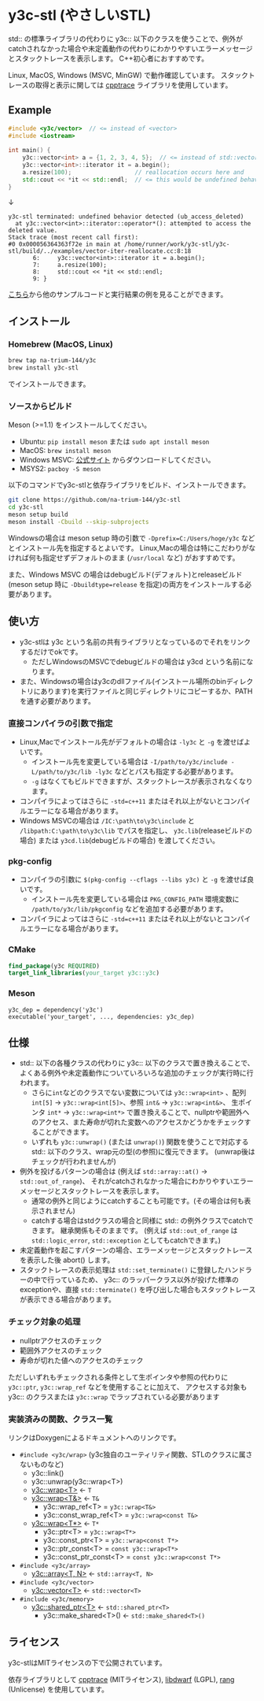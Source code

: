 # y3c-stl (やさしいSTL)

std:: の標準ライブラリの代わりに y3c:: 以下のクラスを使うことで、例外がcatchされなかった場合や未定義動作の代わりにわかりやすいエラーメッセージとスタックトレースを表示します。
C++初心者におすすめです。

Linux, MacOS, Windows (MSVC, MinGW) で動作確認しています。
スタックトレースの取得と表示に関しては [cpptrace](https://github.com/jeremy-rifkin/cpptrace) ライブラリを使用しています。

## Example

```cpp
#include <y3c/vector>  // <= instead of <vector>
#include <iostream>
 
int main() {
    y3c::vector<int> a = {1, 2, 3, 4, 5};  // <= instead of std::vector<int>
    y3c::vector<int>::iterator it = a.begin();
    a.resize(100);                  // reallocation occurs here and
    std::cout << *it << std::endl;  // <= this would be undefined behavior, but...
}
```
↓
```
y3c-stl terminated: undefined behavior detected (ub_access_deleted)
  at y3c::vector<int>::iterator::operator*(): attempted to access the deleted value.
Stack trace (most recent call first):
#0 0x000056364363f72e in main at /home/runner/work/y3c-stl/y3c-stl/build/../examples/vector-iter-reallocate.cc:8:18
       6:     y3c::vector<int>::iterator it = a.begin();
       7:     a.resize(100);
       8:     std::cout << *it << std::endl;
       9: }
```

[こちら](https://na-trium-144.github.io/y3c-stl/examples.html)から他のサンプルコードと実行結果の例を見ることができます。

## インストール

### Homebrew (MacOS, Linux)

```sh
brew tap na-trium-144/y3c
brew install y3c-stl
```
でインストールできます。

### ソースからビルド

Meson (>=1.1) をインストールしてください。

* Ubuntu: `pip install meson` または `sudo apt install meson`
* MacOS: `brew install meson`
* Windows MSVC: [公式サイト](https://mesonbuild.com/Getting-meson.html) からダウンロードしてください。
* MSYS2: `pacboy -S meson`

以下のコマンドでy3c-stlと依存ライブラリをビルド、インストールできます。

```sh
git clone https://github.com/na-trium-144/y3c-stl
cd y3c-stl
meson setup build
meson install -Cbuild --skip-subprojects
```

Windowsの場合は meson setup 時の引数で `-Dprefix=C:/Users/hoge/y3c` などとインストール先を指定するとよいです。
Linux,Macの場合は特にこだわりがなければ何も指定せずデフォルトのまま (`/usr/local` など) がおすすめです。

また、Windows MSVC の場合はdebugビルド(デフォルト)とreleaseビルド(meson setup 時に `-Dbuildtype=release` を指定)の両方をインストールする必要があります。

## 使い方

* y3c-stlは y3c という名前の共有ライブラリとなっているのでそれをリンクするだけでokです。
    * ただしWindowsのMSVCでdebugビルドの場合は y3cd という名前になります。
* また、Windowsの場合はy3cのdllファイル(インストール場所のbinディレクトリにあります)を実行ファイルと同じディレクトリにコピーするか、PATHを通す必要があります。

### 直接コンパイラの引数で指定

* Linux,Macでインストール先がデフォルトの場合は `-ly3c` と `-g` を渡せばよいです。
    * インストール先を変更している場合は `-I/path/to/y3c/include -L/path/to/y3c/lib -ly3c` などとパスも指定する必要があります。
    * `-g` はなくてもビルドできますが、スタックトレースが表示されなくなります。
* コンパイラによってはさらに `-std=c++11` またはそれ以上がないとコンパイルエラーになる場合があります。
* Windows MSVCの場合は `/IC:\path\to\y3c\include` と `/libpath:C:\path\to\y3c\lib` でパスを指定し、
`y3c.lib`(releaseビルドの場合) または `y3cd.lib`(debugビルドの場合) を渡してください。

### pkg-config

* コンパイラの引数に `$(pkg-config --cflags --libs y3c)` と `-g` を渡せば良いです。
    * インストール先を変更している場合は `PKG_CONFIG_PATH` 環境変数に `/path/to/y3c/lib/pkgconfig` などを追加する必要があります。
* コンパイラによってはさらに `-std=c++11` またはそれ以上がないとコンパイルエラーになる場合があります。

### CMake

```cmake
find_package(y3c REQUIRED)
target_link_libraries(your_target y3c::y3c)
```

### Meson

```meson
y3c_dep = dependency('y3c')
executable('your_target', ..., dependencies: y3c_dep)
```

## 仕様

* std:: 以下の各種クラスの代わりに y3c:: 以下のクラスで置き換えることで、よくある例外や未定義動作についていろいろな追加のチェックが実行時に行われます。
    * さらに`int`などのクラスでない変数については `y3c::wrap<int>` 、配列 `int[5]` → `y3c::wrap<int[5]>`、参照 `int&` → `y3c::wrap<int&>`、 生ポインタ `int*` → `y3c::wrap<int*>` で置き換えることで、nullptrや範囲外へのアクセス、また寿命が切れた変数へのアクセスかどうかをチェックすることができます。
    * いずれも `y3c::unwrap()` (または `unwrap()`) 関数を使うことで対応する std:: 以下のクラス、wrap元の型(の参照)に復元できます。
    (unwrap後はチェックが行われませんが)
* 例外を投げるパターンの場合は (例えば `std::array::at()` → `std::out_of_range`)、
それがcatchされなかった場合にわかりやすいエラーメッセージとスタックトレースを表示します。
    * 通常の例外と同じようにcatchすることも可能です。(その場合は何も表示されません)
    * catchする場合はstdクラスの場合と同様に std:: の例外クラスでcatchできます。
    継承関係もそのままです。
    (例えば `std::out_of_range` は `std::logic_error`, `std::exception` としてもcatchできます。)
* 未定義動作を起こすパターンの場合、エラーメッセージとスタックトレースを表示した後 abort() します。
* スタックトレースの表示処理は `std::set_terminate()` に登録したハンドラーの中で行っているため、
y3c:: のラッパークラス以外が投げた標準のexceptionや、直接 `std::terminate()` を呼び出した場合もスタックトレースが表示できる場合があります。

### チェック対象の処理

* nullptrアクセスのチェック
* 範囲外アクセスのチェック
* 寿命が切れた値へのアクセスのチェック

ただしいずれもチェックされる条件として生ポインタや参照の代わりに `y3c::ptr`, `y3c::wrap_ref` などを使用することに加えて、
アクセスする対象も y3c:: のクラスまたは `y3c::wrap` でラップされている必要があります

### 実装済みの関数、クラス一覧

リンクはDoxygenによるドキュメントへのリンクです。

* `#include <y3c/wrap>` (y3c独自のユーティリティ関数、STLのクラスに属さないものなど)
    * y3c::link()
    * y3c::unwrap(y3c::wrap&lt;T&gt;)
    * [y3c::wrap&lt;T&gt;](https://na-trium-144.github.io/y3c-stl/classy3c_1_1wrap.html) ← `T`
    * [y3c::wrap&lt;T&>](https://na-trium-144.github.io/y3c-stl/classy3c_1_1wrap_3_01element__type_01_6_01_4.html) ← `T&`
        * y3c::wrap_ref&lt;T&gt; = `y3c::wrap<T&>`
        * y3c::const_wrap_ref&lt;T&gt; = `y3c::wrap<const T&>`
    * [y3c::wrap&lt;T*&gt;](https://na-trium-144.github.io/y3c-stl/classy3c_1_1wrap_3_01element__type_01_5_01_4.html) ← `T*`
        * y3c::ptr&lt;T&gt; = `y3c::wrap<T*>`
        * y3c::const_ptr&lt;T&gt; = `y3c::wrap<const T*>`
        * y3c::ptr_const&lt;T&gt; = `const y3c::wrap<T*>`
        * y3c::const_ptr_const&lt;T&gt; = `const y3c::wrap<const T*>`
* `#include <y3c/array>`
    * [y3c::array&lt;T, N&gt;](https://na-trium-144.github.io/y3c-stl/classy3c_1_1array.html) ← `std::array<T, N>`
* `#include <y3c/vector>`
    * [y3c::vector&lt;T&gt;](https://na-trium-144.github.io/y3c-stl/classy3c_1_1vector.html) ← `std::vector<T>`
* `#include <y3c/memory>`
    * [y3c::shared_ptr&lt;T&gt;](https://na-trium-144.github.io/y3c-stl/classy3c_1_1shared__ptr.html) ← `std::shared_ptr<T>`
        * y3c::make_shared&lt;T&gt;() ← `std::make_shared<T>()`

## ライセンス

y3c-stlはMITライセンスの下で公開されています。

依存ライブラリとして
[cpptrace](https://github.com/jeremy-rifkin/cpptrace) (MITライセンス),
[libdwarf](https://github.com/davea42/libdwarf-code) (LGPL),
[rang](https://github.com/agauniyal/rang) (Unlicense)
を使用しています。

